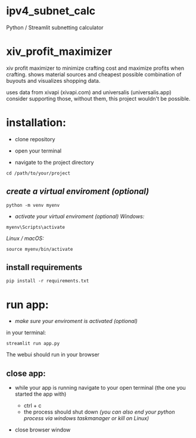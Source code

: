 # ipv4_subnet_calc
Python / Streamlit subnetting calculator

# xiv_profit_maximizer
xiv profit maximizer to minimize crafting cost and maximize profits when crafting.
shows material sources and cheapest possible combination of buyouts and visualizes
shopping data.

uses data from xivapi (xivapi.com) and universalis (universalis.app)
consider supporting those, without them, this project wouldn't be possible.

# installation:

- clone repository

- open your terminal
- navigate to the project directory

```
cd /path/to/your/project
```

## _create a virtual enviroment (optional)_

```
python -m venv myenv
```

- _activate your virtual enviroment (optional)_
_Windows:_

```
myenv\Scripts\activate
```

_Linux / macOS:_

```
source myenv/bin/activate
```

## install requirements
```
pip install -r requirements.txt
```

# run app:

- _make sure your enviroment is activated (optional)_

in your terminal:

```
streamlit run app.py
```    

The webui should run in your browser

## close app:

- while your app is running navigate to your open terminal (the one you started the app with)
    - ctrl + c
    - the process should shut down
    _(you can also end your python process via windows taskmanager or kill <pid> on Linux)_

- close browser window